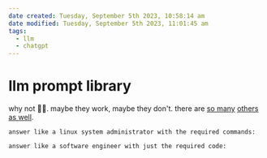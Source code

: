 ```yaml
---
date created: Tuesday, September 5th 2023, 10:58:14 am
date modified: Tuesday, September 5th 2023, 11:01:45 am
tags:
  - llm
  - chatgpt
---
```


# llm prompt library

why not 🤷‍♂️. maybe they work, maybe they don't. there are [so many](https://github.com/f/awesome-chatgpt-prompts) [others](https://github.com/promptslab/Awesome-Prompt-Engineering) [as well](https://github.com/topics/prompt).

```
answer like a linux system administrator with the required commands:
```

```
answer like a software engineer with just the required code:
```
